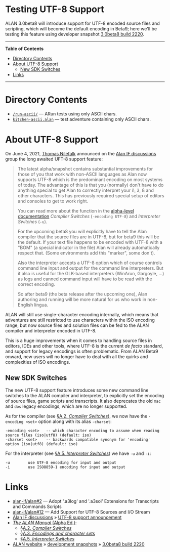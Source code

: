 # Testing UTF-8 Support

ALAN 3.0beta8 will introduce support for UTF-8 encoded source files and scripting, which will become the default encoding in Beta9; here we'll be testing this feature using developer snapshot [3.0beta8 build 2220].

-----

**Table of Contents**

<!-- MarkdownTOC autolink="true" bracket="round" autoanchor="false" lowercase="only_ascii" uri_encoding="true" levels="1,2,3" -->

- [Directory Contents](#directory-contents)
- [About UTF-8 Support](#about-utf-8-support)
    - [New SDK Switches](#new-sdk-switches)
- [Links](#links)

<!-- /MarkdownTOC -->

-----

# Directory Contents

- [`/run-ascii/`][/run-ascii/] — ARun tests using only ASCII chars.
- [`kitchen-ascii.alan`][kitchen-ascii.alan] — test adventure containing only ASCII chars.


# About UTF-8 Support

On June 4, 2021, [Thomas Nilefalk] announced on the [Alan IF discussions] group the long awaited UFT-8 support feature:

> The latest alpha/snapshot contains substantial improvements for those of you that work with non-ASCII languages as Alan now supports UTF-8 which is the predominant encoding on most systems of today.
> The advantage of this is that you (normally) don't have to do anything special to get Alan to correctly interpret your ñ, ä, ß and other characters.
> This has previously required special setup of editors and consoles to get to work right.
>
> You can read more about the function in the [alpha-level documentation] _Compiler Switches_ (`-encoding UTF-8`) and _Interpreter Switches_ (`-u`).
>
> For the upcoming beta8 you will explicitly have to tell the Alan compiler that the source files are in UTF-8, but for beta9 this will be the default.
> If your text file happens to be encoded with UTF-8 with a "BOM" (a special indicator in the file) Alan will already automatically respect that.
> (Some environments add this "marker", some don't).
>
> Also the interpreter accepts a UTF-8 option which of course controls command line input and output for the command line interpreters.
> But it also is useful for the GLK-based interpreters (WinArun, Gargoyle, ...) as logs and canned command input will have to be read with the correct encoding.
>
> So after beta9 (the beta release after the upcoming one), Alan authoring and running will be more natural for us who work in non-English lingua.

ALAN will still use single-character encoding internally, which means that adventures are still restricted to use characters within the ISO encoding range, but now source files and solution files can be fed to the ALAN compiler and interpreter encoded in UTF-8.

This is a huge improvements when it comes to handling source files in editors, IDEs and other tools, where UTF-8 is the current _de facto_ standard, and support for legacy encodings is often problematic.
From ALAN Beta9 onward, new users will no longer have to deal with all the quirks and complexities of ISO encodings.


## New SDK Switches

The new UTF-8 support feature introduces some new command line switches to the ALAN compiler and interpreter, to explicitly set the encoding of source files, game scripts and transcripts.
It also deprecates the old `mac` and `dos` legacy encodings, which are no longer supported.

As for the compiler (see [§A.2. _Compiler Switches_]), we now have the `-encoding <set>` option along with its alias `-charset`:

    -encoding <set>   -- which character encoding to assume when reading source files (iso|utf8) (default: iso)
    -charset <set>    -- backwards compatible synonym for 'encoding' option (iso|utf8) (default: iso)


For the interpreter (see [§A.5. _Interpreter Switches_]) we have `-u` and `-i`:

    -u        use UTF-8 encoding for input and output
    -i        use ISO8859-1 encoding for input and output


# Links

- [alan-if/alan#2] — Adopt '.a3log' and '.a3sol' Extensions for Transcripts and Commands Scripts
- [alan-if/alan#12] — Add Support for UTF-8 Sources and I/O Stream
- [Alan IF discussions] » [UTF-8 support announcement]
- [_The ALAN Manual_ (Alpha Ed.)]:
    + [§A.2. _Compiler Switches_]
    + [§A.3. _Encodings and character sets_]
    + [§A.5. _Interpreter Switches_]
- [ALAN website] » [development snapshots] » [3.0beta8 build 2220]


<!-----------------------------------------------------------------------------
                               REFERENCE LINKS
------------------------------------------------------------------------------>

[ALAN website]: https://www.alanif.se "Visit ALAN website"

[alan-if/alan#2]: https://github.com/alan-if/alan/issues/2 "Issue #2 — Adopt '.a3log' and '.a3sol' Extensions for Transcripts and Commands Scripts"
[alan-if/alan#12]: https://github.com/alan-if/alan/issues/12 "Issue #12 — Add Support for UTF-8 Sources and I/O Stream"
[Alan IF discussions]: https://groups.google.com/g/alan-if  "Alan IF discussions at Google Groups"
[UTF-8 support announcement]: https://groups.google.com/g/alan-if/c/frQugooK6jQ "Alan IF discussions: Development snapshots available again, with UTF-8 support"

<!-- Alan Man -->

[_The ALAN Manual_ (Alpha Ed.)]: https://alan-if.github.io/alan-docs/manual-alpha/manual.html
[§A.2. _Compiler Switches_]: https://alan-if.github.io/alan-docs/manual-alpha/manual.html#_compiler_switches
[§A.3. _Encodings and character sets_]: https://alan-if.github.io/alan-docs/manual-alpha/manual.html#_encodings_and_character_sets
[§A.5. _Interpreter Switches_]: https://alan-if.github.io/alan-docs/manual-alpha/manual.html#_interpreter_switches

[alpha-level documentation]: https://alan-if.github.io/alan-docs/manual-alpha/manual.html#_how_to_use_the_system "The ALAN Manual (Alpha Ed.) » Appendix A: How to Use the System"

<!-- Alan SDKs -->

[development snapshots]: https://www.alanif.se/download-alan-v3/development-snapshots/development-snapshots "Development Snapshots page at www.alanif.se"
[3.0beta8 build 2220]: https://www.alanif.se/download-alan-v3/development-snapshots/development-snapshots/build2220 "ALAN SDK Development Snapshot 3.0beta8 build 2220"

<!-- project files and folders -->

[/run-ascii/]: ./run-ascii/
[kitchen-ascii.alan]: ./kitchen-ascii.alan

<!-- people and organizations -->

[Thomas Nilefalk]: https://github.com/thoni56 "View Thomas Nilefalk's GitHub profile"

<!-- EOF -->

